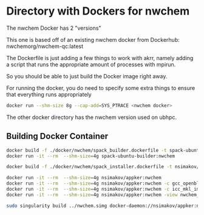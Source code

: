 # Directory with Dockers for nwchem

The nwchem Docker has 2 "versions"

This one is based off of an existing nwchem docker from Dockerhub: nwchemorg/nwchem-qc:latest

The Dockerfile is just adding a few things to work with akrr, namely adding a script that runs the appropriate amount of processes with mpirun.

So you should be able to just build the Docker image right away.

For running the docker, you do need to specify some extra things to ensure that everything runs appropriately

```bash
docker run --shm-size 8g --cap-add=SYS_PTRACE <nwchem docker>

```
The other docker directory has the nwchem version used on ubhpc.


## Building Docker Container

```bash
docker build -f ./docker/nwchem/spack_builder.dockerfile -t spack-ubuntu-builder:nwchem .
docker run -it --rm  --shm-size=4g spack-ubuntu-builder:nwchem

docker build -f ./docker/nwchem/spack_installer.dockerfile -t nsimakov/appker:nwchem .

docker run -it --rm  --shm-size=4g nsimakov/appker:nwchem
docker run -it --rm  --shm-size=4g nsimakov/appker:nwchem -c gcc_openblas_openmpi
docker run -it --rm  --shm-size=4g nsimakov/appker:nwchem -c icc_mkl_impi
docker run -it --rm  --shm-size=4g nsimakov/appker:nwchem -view nwchem_icc_mkl_impi_x86_64

sudo singularity build ../nwchem.simg docker-daemon://nsimakov/appker:nwchem
```
